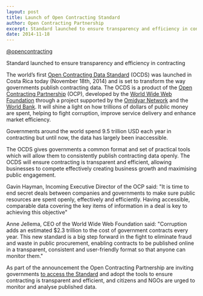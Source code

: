 ```yaml
---
layout: post
title: Launch of Open Contracting Standard
author: Open Contracting Partnership
excerpt: Standard launched to ensure transparency and efficiency in contracting 
date: 2014-11-18
---
```


[@opencontracting](https://twitter.com/opencontracting)

Standard launched to ensure transparency and efficiency in contracting

The world’s first [Open Contracting Data Standard](http://standard.open-contracting.org/) (OCDS) was launched in Costa Rica today (November 18th, 2014) and is set to transform the way governments publish contracting data. The OCDS is a product of the [Open Contracting Partnership](http://www.open-contracting.org/) (OCP), developed by the [World Wide Web Foundation](http://webfoundation.org/) through a project supported by the [Omidyar Network](http://www.omidyar.com/) and the [World Bank](http://www.omidyar.com/). It will shine a light on how trillions of dollars of public money are spent, helping to fight corruption, improve service delivery and enhance market efficiency.

Governments around the world spend 9.5 trillion USD each year in contracting but until now, the data has largely been inaccessible.

The OCDS gives governments a common format and set of practical tools which will allow them to consistently publish contracting data openly. The OCDS will ensure contracting is transparent and efficient, allowing businesses to compete effectively creating business growth and maximising public engagement.  

Gavin Hayman, Incoming Executive Director of the OCP said: "It is time to end secret deals between companies and governments to make sure public resources are spent openly, effectively and efficiently.  Having accessible, comparable data covering the key items of information in a deal is key to achieving this objective"

Anne Jellema, CEO of the World Wide Web Foundation said: "Corruption adds an estimated $2.3 trillion to the cost of government contracts every year. This new standard is a big step forward in the fight to eliminate fraud and waste in public procurement, enabling contracts to be published online in a transparent, consistent and user-friendly format so that anyone can monitor them."

As part of the announcement the Open Contracting Partnership are inviting governments [to access the Standard](http://www.omidyar.com/) and adopt the tools to ensure contracting is transparent and efficient, and citizens and NGOs are urged to monitor and analyse published data.
